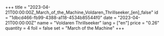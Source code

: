 +++
title = "2023-04-21T00:00:00Z_March_of_the_Machine_Voldaren_Thrillseeker_[en]_false"
id = "1dbcd466-fb99-4388-a118-4534b85544f0"
date = "2023-04-21T00:00:00Z"
name = "Voldaren Thrillseeker"
lang = ["en"]
price = "0.26"
quantity = 4
foil = false
set = "March of the Machine"
+++
